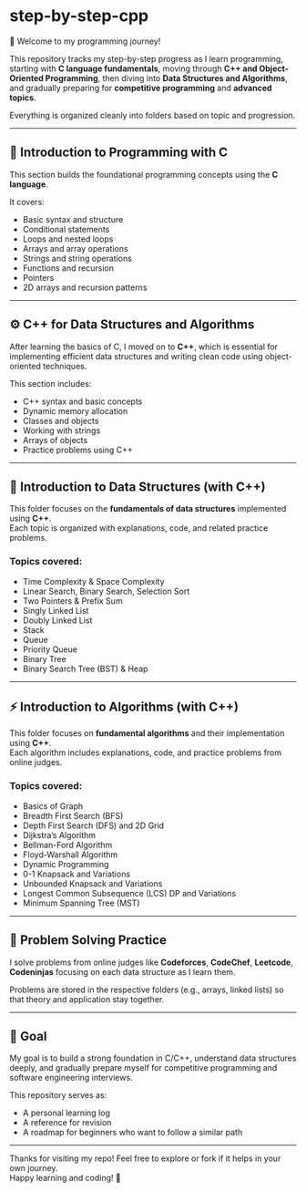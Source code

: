# step-by-step-cpp

👋 Welcome to my programming journey!

This repository tracks my step-by-step progress as I learn programming, starting with **C language fundamentals**, moving through **C++ and Object-Oriented Programming**, then diving into **Data Structures and Algorithms**, and gradually preparing for **competitive programming** and **advanced topics**.

Everything is organized cleanly into folders based on topic and progression.

---

## 📘 Introduction to Programming with C

This section builds the foundational programming concepts using the **C language**.

It covers:
- Basic syntax and structure
- Conditional statements
- Loops and nested loops
- Arrays and array operations
- Strings and string operations
- Functions and recursion
- Pointers
- 2D arrays and recursion patterns

---

## ⚙️ C++ for Data Structures and Algorithms

After learning the basics of C, I moved on to **C++**, which is essential for implementing efficient data structures and writing clean code using object-oriented techniques.

This section includes:
- C++ syntax and basic concepts
- Dynamic memory allocation
- Classes and objects
- Working with strings
- Arrays of objects
- Practice problems using C++

---


## 🌳 Introduction to Data Structures (with C++)

This folder focuses on the **fundamentals of data structures** implemented using **C++**.  
Each topic is organized with explanations, code, and related practice problems.

### Topics covered:
- Time Complexity & Space Complexity  
- Linear Search, Binary Search, Selection Sort  
- Two Pointers & Prefix Sum  
- Singly Linked List  
- Doubly Linked List  
- Stack  
- Queue  
- Priority Queue  
- Binary Tree  
- Binary Search Tree (BST) & Heap  

---

## ⚡ Introduction to Algorithms (with C++)

This folder focuses on **fundamental algorithms** and their implementation using **C++**.  
Each algorithm includes explanations, code, and practice problems from online judges.  

### Topics covered:
- Basics of Graph  
- Breadth First Search (BFS)  
- Depth First Search (DFS) and 2D Grid  
- Dijkstra’s Algorithm  
- Bellman-Ford Algorithm  
- Floyd-Warshall Algorithm  
- Dynamic Programming  
- 0-1 Knapsack and Variations  
- Unbounded Knapsack and Variations  
- Longest Common Subsequence (LCS) DP and Variations  
- Minimum Spanning Tree (MST)  

---

## 🧠 Problem Solving Practice

I solve problems from online judges like **Codeforces**, **CodeChef**, **Leetcode**, **Codeninjas** focusing on each data structure as I learn them.

Problems are stored in the respective folders (e.g., arrays, linked lists) so that theory and application stay together.

---

## 🎯 Goal

My goal is to build a strong foundation in C/C++, understand data structures deeply, and gradually prepare myself for competitive programming and software engineering interviews.

This repository serves as:
- A personal learning log
- A reference for revision
- A roadmap for beginners who want to follow a similar path

---

Thanks for visiting my repo! Feel free to explore or fork if it helps in your own journey.  
Happy learning and coding! 🚀

